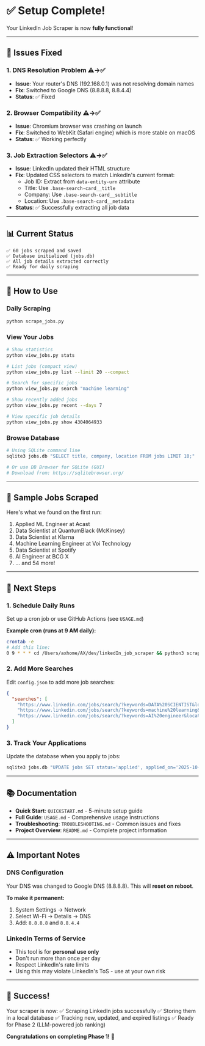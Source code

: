 # ✅ Setup Complete!

Your LinkedIn Job Scraper is now **fully functional**!

---

## 🔧 Issues Fixed

### 1. **DNS Resolution Problem** ⚠️→✅
- **Issue**: Your router's DNS (192.168.0.1) was not resolving domain names
- **Fix**: Switched to Google DNS (8.8.8.8, 8.8.4.4)
- **Status**: ✅ Fixed

### 2. **Browser Compatibility** ⚠️→✅
- **Issue**: Chromium browser was crashing on launch
- **Fix**: Switched to WebKit (Safari engine) which is more stable on macOS
- **Status**: ✅ Working perfectly

### 3. **Job Extraction Selectors** ⚠️→✅
- **Issue**: LinkedIn updated their HTML structure
- **Fix**: Updated CSS selectors to match LinkedIn's current format:
  - Job ID: Extract from `data-entity-urn` attribute
  - Title: Use `.base-search-card__title`
  - Company: Use `.base-search-card__subtitle`
  - Location: Use `.base-search-card__metadata`
- **Status**: ✅ Successfully extracting all job data

---

## 📊 Current Status

```
✅ 60 jobs scraped and saved
✅ Database initialized (jobs.db)
✅ All job details extracted correctly
✅ Ready for daily scraping
```

---

## 🚀 How to Use

### Daily Scraping
```bash
python scrape_jobs.py
```

### View Your Jobs
```bash
# Show statistics
python view_jobs.py stats

# List jobs (compact view)
python view_jobs.py list --limit 20 --compact

# Search for specific jobs
python view_jobs.py search "machine learning"

# Show recently added jobs
python view_jobs.py recent --days 7

# View specific job details
python view_jobs.py show 4304064933
```

### Browse Database
```bash
# Using SQLite command line
sqlite3 jobs.db "SELECT title, company, location FROM jobs LIMIT 10;"

# Or use DB Browser for SQLite (GUI)
# Download from: https://sqlitebrowser.org/
```

---

## 📝 Sample Jobs Scraped

Here's what we found on the first run:

1. Applied ML Engineer at Acast
2. Data Scientist at QuantumBlack (McKinsey)
3. Data Scientist at Klarna
4. Machine Learning Engineer at Voi Technology
5. Data Scientist at Spotify
6. AI Engineer at BCG X
7. ... and 54 more!

---

## 🔄 Next Steps

### 1. Schedule Daily Runs
Set up a cron job or use GitHub Actions (see `USAGE.md`)

**Example cron (runs at 9 AM daily):**
```bash
crontab -e
# Add this line:
0 9 * * * cd /Users/axhome/AX/dev/linkedIn_job_scraper && python3 scrape_jobs.py >> scraper.log 2>&1
```

### 2. Add More Searches
Edit `config.json` to add more job searches:
```json
{
  "searches": [
    "https://www.linkedin.com/jobs/search/?keywords=DATA%20SCIENTIST&location=Stockholm",
    "https://www.linkedin.com/jobs/search/?keywords=machine%20learning&location=Stockholm",
    "https://www.linkedin.com/jobs/search/?keywords=AI%20engineer&location=Sweden"
  ]
}
```

### 3. Track Your Applications
Update the database when you apply to jobs:
```bash
sqlite3 jobs.db "UPDATE jobs SET status='applied', applied_on='2025-10-08' WHERE job_id='4304064933';"
```

---

## 📚 Documentation

- **Quick Start**: `QUICKSTART.md` - 5-minute setup guide
- **Full Guide**: `USAGE.md` - Comprehensive usage instructions
- **Troubleshooting**: `TROUBLESHOOTING.md` - Common issues and fixes
- **Project Overview**: `README.md` - Complete project information

---

## ⚠️ Important Notes

### DNS Configuration
Your DNS was changed to Google DNS (8.8.8.8). This will **reset on reboot**.

**To make it permanent:**
1. System Settings → Network
2. Select Wi-Fi → Details → DNS
3. Add: `8.8.8.8` and `8.8.4.4`

### LinkedIn Terms of Service
- This tool is for **personal use only**
- Don't run more than once per day
- Respect LinkedIn's rate limits
- Using this may violate LinkedIn's ToS - use at your own risk

---

## 🎉 Success!

Your scraper is now:
✅ Scraping LinkedIn jobs successfully
✅ Storing them in a local database
✅ Tracking new, updated, and expired listings
✅ Ready for Phase 2 (LLM-powered job ranking)

**Congratulations on completing Phase 1!** 🚀


